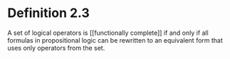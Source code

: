 # Definition 2.3
A set of logical operators is [[functionally complete]] if and only if all formulas in propositional logic can be rewritten to an equivalent form that uses only operators from the set.